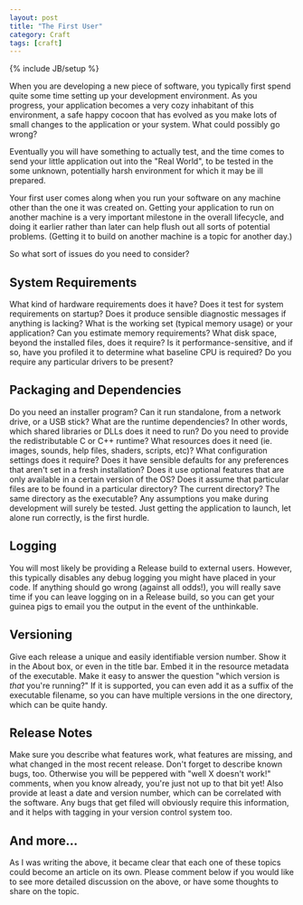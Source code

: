 ```yaml
---
layout: post
title: "The First User"
category: Craft
tags: [craft]
---
```

{% include JB/setup %}

When you are developing a new piece of software, you typically first spend quite some time setting up your development environment.  As you progress, your application becomes a very cozy inhabitant of this environment, a safe happy cocoon that has evolved as you make lots of small changes to the application or your system.  What could possibly go wrong?

Eventually you will have something to actually test, and the time comes to send your little application out into the "Real World", to be tested in the some unknown, potentially harsh environment for which it may be ill prepared.

Your first user comes along when you run your software on any machine other than the one it was created on.  Getting your application to run on another machine is a very important milestone in the overall lifecycle, and doing it earlier rather than later can help flush out all sorts of potential problems.  (Getting it to build on another machine is a topic for another day.)

So what sort of issues do you need to consider?

## System Requirements

What kind of hardware requirements does it have?  Does it test for system requirements on startup?  Does it produce sensible diagnostic messages if anything is lacking?  What is the working set (typical memory usage) or your application?  Can you estimate memory requirements?  What disk space, beyond the installed files, does it require?  Is it performance-sensitive, and if so, have you profiled it to determine what baseline CPU is required?  Do you require any particular drivers to be present?

## Packaging and Dependencies

Do you need an installer program?  Can it run standalone, from a network drive, or a USB stick? What are the runtime dependencies?  In other words, which shared libraries or DLLs does it need to run?  Do you need to provide the redistributable C or C++ runtime?  What resources does it need (ie. images, sounds, help files, shaders, scripts, etc)?  What configuration settings does it require?  Does it have sensible defaults for any preferences that aren't set in a fresh installation?  Does it use optional features that are only available in a certain version of the OS?  Does it assume that particular files are to be found in a particular directory?  The current directory?  The same directory as the executable?  Any assumptions you make during development will surely be tested.  Just getting the application to launch, let alone run correctly, is the first hurdle.

## Logging

You will most likely be providing a Release build to external users.  However, this typically disables any debug logging you might have placed in your code.  If anything should go wrong (against all odds!), you will really save time if you can leave logging on in a Release build, so you can get your guinea pigs to email you the output in the event of the unthinkable.

## Versioning

Give each release a unique and easily identifiable version number.  Show it in the About box, or even in the title bar.  Embed it in the resource metadata of the executable.  Make it easy to answer the question "which version is <em>that</em> you're running?"  If it is supported, you can even add it as a suffix of the executable filename, so you can have multiple versions in the one directory, which can be quite handy.

## Release Notes

Make sure you describe what features work, what features are missing, and what changed in the most recent release.  Don't forget to describe known bugs, too.  Otherwise you will be peppered with "well X doesn't work!" comments, when you know already, you're just not up to that bit yet!  Also provide at least a date and version number, which can be correlated with the software.  Any bugs that get filed will obviously require this information, and it helps with tagging in your version control system too.

## And more...

As I was writing the above, it became clear that each one of these topics could become an article on its own.  Please comment below if you would like to see more detailed discussion on the above, or have some thoughts to share on the topic.
